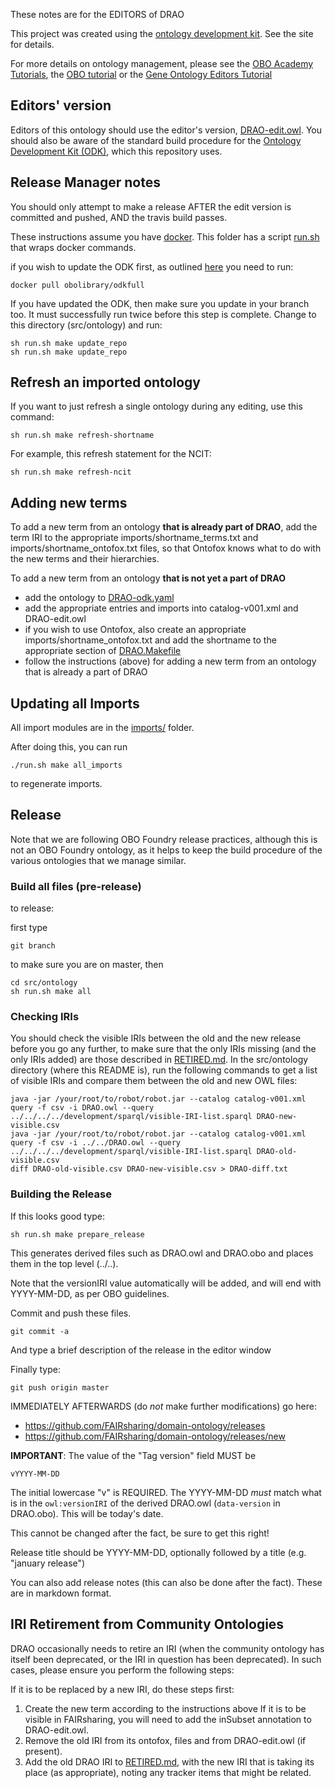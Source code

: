 These notes are for the EDITORS of DRAO

This project was created using the [ontology development kit](https://github.com/INCATools/ontology-development-kit). See the site for details.

For more details on ontology management, please see the 
[OBO Academy Tutorials](https://oboacademy.github.io/obook/), the
[OBO tutorial](https://github.com/jamesaoverton/obo-tutorial) or the [Gene Ontology Editors Tutorial](https://go-protege-tutorial.readthedocs.io/en/latest/)

## Editors' version

Editors of this ontology should use the editor's version, [DRAO-edit.owl](DRAO-edit.owl). You should also be aware of the standard build procedure for the [Ontology Development Kit (ODK)](https://github.com/INCATools/ontology-development-kit), which this repository uses.

## Release Manager notes

You should only attempt to make a release AFTER the edit version is
committed and pushed, AND the travis build passes.

These instructions assume you have
[docker](https://www.docker.com/get-docker). This folder has a script
[run.sh](run.sh) that wraps docker commands.

if you wish to update the ODK first, as outlined [here](https://oboacademy.github.io/obook/howto/odk-update/) you need to run:

	docker pull obolibrary/odkfull

If you have updated the ODK, then make sure you update in your branch too. It must successfully run twice before this step is complete. Change to this directory (src/ontology) and run:

	sh run.sh make update_repo
	sh run.sh make update_repo

## Refresh an imported ontology

If you want to just refresh a single ontology during any editing, use this command:

	sh run.sh make refresh-shortname

For example, this refresh statement for the NCIT:

	sh run.sh make refresh-ncit

## Adding new terms

To add a new term from an ontology **that is already part of DRAO**, add the term IRI to the appropriate imports/shortname_terms.txt and imports/shortname_ontofox.txt files, so that Ontofox knows what to do with the new terms and their hierarchies.

To add a new term from an ontology **that is not yet a part of DRAO** 
* add the ontology to [DRAO-odk.yaml](DRAO-odk.yaml) 
* add the appropriate entries and imports into catalog-v001.xml and DRAO-edit.owl
* if you wish to use Ontofox, also create an appropriate imports/shortname_ontofox.txt and add the shortname to the appropriate section of [DRAO.Makefile](DRAO.Makefile)
* follow the instructions (above) for adding a new term from an ontology that is already a part of DRAO


## Updating all Imports

All import modules are in the [imports/](imports/) folder.


After doing this, you can run

`./run.sh make all_imports`

to regenerate imports.


## Release

Note that we are following OBO Foundry release practices, although this is not an OBO Foundry ontology, as it helps to keep the build procedure of the various ontologies that we manage similar.

### Build all files (pre-release)

to release:

first type

    git branch

to make sure you are on master, then

    cd src/ontology
    sh run.sh make all

### Checking IRIs
You should check the visible IRIs between the old and the new release before you go any further, to make sure that the only IRIs missing (and the only IRIs added) are those described in [RETIRED.md](./RETIRED.md). In the src/ontology directory (where this README is), run the following commands to get a list of visible IRIs and compare them between the old and new OWL files:

	java -jar /your/root/to/robot/robot.jar --catalog catalog-v001.xml query -f csv -i DRAO.owl --query ../../../../development/sparql/visible-IRI-list.sparql DRAO-new-visible.csv
	java -jar /your/root/to/robot/robot.jar --catalog catalog-v001.xml query -f csv -i ../../DRAO.owl --query ../../../../development/sparql/visible-IRI-list.sparql DRAO-old-visible.csv
	diff DRAO-old-visible.csv DRAO-new-visible.csv > DRAO-diff.txt

### Building the Release


If this looks good type:

    sh run.sh make prepare_release

This generates derived files such as DRAO.owl and DRAO.obo and places
them in the top level (../..).

Note that the versionIRI value automatically will be added, and will
end with YYYY-MM-DD, as per OBO guidelines.

Commit and push these files.

    git commit -a

And type a brief description of the release in the editor window

Finally type:

    git push origin master

IMMEDIATELY AFTERWARDS (do *not* make further modifications) go here:

 * https://github.com/FAIRsharing/domain-ontology/releases
 * https://github.com/FAIRsharing/domain-ontology/releases/new

__IMPORTANT__: The value of the "Tag version" field MUST be

    vYYYY-MM-DD

The initial lowercase "v" is REQUIRED. The YYYY-MM-DD *must* match
what is in the `owl:versionIRI` of the derived DRAO.owl (`data-version` in
DRAO.obo). This will be today's date.

This cannot be changed after the fact, be sure to get this right!

Release title should be YYYY-MM-DD, optionally followed by a title (e.g. "january release")

You can also add release notes (this can also be done after the fact). These are in markdown format.


## IRI Retirement from Community Ontologies

DRAO occasionally needs to retire an IRI (when the community ontology has itself been deprecated, or the IRI in question has been deprecated). In such cases, please ensure you perform the following steps:

If it is to be replaced by a new IRI, do these steps first:
1. Create the new term according to the instructions above  If it is to be visible in FAIRsharing, you will need to add the inSubset annotation to DRAO-edit.owl.
2. Remove the old IRI from its ontofox,  files and from DRAO-edit.owl (if present).
3. Add the old DRAO IRI to [RETIRED.md](./RETIRED.md), with the new IRI that is taking its place (as appropriate), noting any tracker items that might be related.

